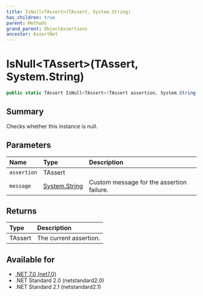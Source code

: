 ```yaml
---
title: IsNull<TAssert>(TAssert, System.String)
has_children: true
parent: Methods
grand_parent: ObjectAssertions
ancestor: AssertNet
---
```

# IsNull&lt;TAssert&gt;(TAssert, System.String)

```csharp
public static TAssert IsNull<TAssert>(TAssert assertion, System.String message);
```

## Summary
Checks whether this instance is null.

## Parameters
|Name|Type|Description|
|:-|:-|:-|
|`assertion`|TAssert||
|`message`|[System.String](https://learn.microsoft.com/en-us/dotnet/api/system.string)|Custom message for the assertion failure.|

## Returns
|Type|Description|
|:-|:-|
|TAssert|The current assertion.|

## Available for
- [.NET 7.0 (net7.0)](https://versionsof.net/core/7.0/)
- .NET Standard 2.0 (netstandard2.0)
- .NET Standard 2.1 (netstandard2.1)
